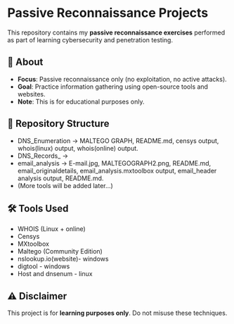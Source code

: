 # Passive Reconnaissance Projects
This repository contains my **passive reconnaissance exercises** performed as part of learning cybersecurity and penetration testing.
## 📌 About
- **Focus**: Passive reconnaissance only (no exploitation, no active attacks).  
- **Goal**: Practice information gathering using open-source tools and websites.  
- **Note**: This is for educational purposes only.  
## 📂 Repository Structure
- DNS_Enumeration -> MALTEGO GRAPH, README.md, censys output, whois(linux) output, whois(online) output.
- DNS_Records_ -> 
- email_analysis -> E-mail.jpg, MALTEGOGRAPH2.png, README.md, email_originaldetails, email_analysis.mxtoolbox output, email_header analysis output, README.md.
-  (More tools will be added later...)
## 🛠 Tools Used
- WHOIS (Linux + online)  
- Censys
- MXtoolbox
- Maltego (Community Edition)
- nslookup.io(website)- windows
- digtool - windows
- Host and dnsenum - linux
## ⚠️ Disclaimer
This project is for **learning purposes only**. Do not misuse these techniques.
